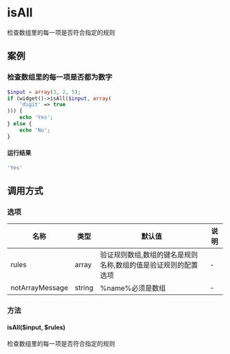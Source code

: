 isAll
=====

检查数组里的每一项是否符合指定的规则

案例
----

### 检查数组里的每一项是否都为数字
```php
$input = array(3, 2, 5);
if (widget()->isAll($input, array(
    'digit' => true
))) {
    echo 'Yes';
} else {
    echo 'No';
}
```

#### 运行结果
```php
'Yes'
```

调用方式
--------

### 选项

| 名称                | 类型    | 默认值                                                         | 说明              |
|---------------------|---------|----------------------------------------------------------------|-------------------|
| rules               | array   | 验证规则数组,数组的键名是规则名称,数组的值是验证规则的配置选项 | -                 |
| notArrayMessage     | string  | %name%必须是数组                                               | -                 |

### 方法

#### isAll($input, $rules)
检查数组里的每一项是否符合指定的规则

